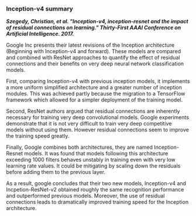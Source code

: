 ### Inception-v4 summary

__*Szegedy, Christian, et al. "Inception-v4, inception-resnet and the impact of residual connections on learning." Thirty-First AAAI Conference on Artificial Intelligence. 2017.*__
 
Google Inc presents their latest revisions of the Inception architecture (Beginning with Inception-v4 and forward). These models are compared and combined with ResNet approaches to quantify the effect of residual connections and their benefits on very deep neural network classification models.
 
First, comparing Inception-v4 with previous inception models, it implements a more uniform simplified architecture and a greater number of inception modules.  This was achieved partly because the migration to a TensorFlow framework which allowed for a simpler deployment of the training model. 
 
Second, ResNet authors argued that residual connections are inherently necessary for training very deep convolutional models. Google experiments demonstrate that it is not very difficult to train very deep competitive models without using them. However residual connections seem to improve the training speed greatly. 
 
Finally, Google combines both architectures, they are named Inception-Resnet models. It was found that models following this architecture exceeding 1000 filters behaves unstably in training even with very low learning rate values. It could be mitigating by scaling down the residuals before adding them to the previous layer. 
 
As a result, google concludes that their two new models, Inception-v4 and Incpetion-ResNet-v2 obtained roughly the same recognition performance and outperformed previous models. Moreover, the use of residual connections leads to dramatically improved training speed for the Inception architecture. 
